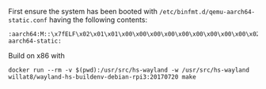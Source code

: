 First ensure the system has been booted with `/etc/binfmt.d/qemu-aarch64-static.conf` having the following contents:

    :aarch64:M::\x7fELF\x02\x01\x01\x00\x00\x00\x00\x00\x00\x00\x00\x00\x02\x00\xb7\x00:\xff\xff\xff\xff\xff\xff\xff\xfc\xff\xff\xff\xff\xff\xff\xff\xff\xfe\xff\xff\xff:/usr/bin/qemu-aarch64-static:

Build on x86 with

    docker run --rm -v $(pwd):/usr/src/hs-wayland -w /usr/src/hs-wayland willat8/wayland-hs-buildenv-debian-rpi3:20170720 make

